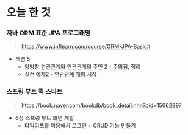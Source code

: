 # 오늘 한 것

### 자바 ORM 표준 JPA 프로그래밍
> https://www.inflearn.com/course/ORM-JPA-Basic#

- 섹션 5
    - 양방향 연관관계와 연관관계의 주인 2 - 주의점, 정리
    - 실전 예제2 - 연관관계 매핑 시작

### 스프링 부트 퀵 스타트
> https://book.naver.com/bookdb/book_detail.nhn?bid=15062997

- 6장 스프링 부트 화면 개발
    - 타임리프를 이용해서 로그인 + CRUD 기능 만들기


